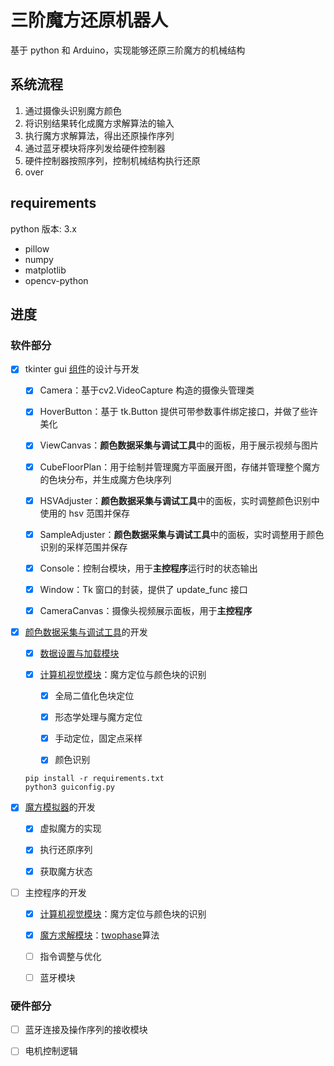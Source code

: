# 三阶魔方还原机器人

基于 python 和 Arduino，实现能够还原三阶魔方的机械结构



## 系统流程

1. 通过摄像头识别魔方颜色
2. 将识别结果转化成魔方求解算法的输入
3. 执行魔方求解算法，得出还原操作序列
4. 通过蓝牙模块将序列发给硬件控制器
5. 硬件控制器按照序列，控制机械结构执行还原
6. over



## requirements

python 版本: 3.x


+ pillow
+ numpy
+ matplotlib
+ opencv-python 



## 进度

### 软件部分

- [x] tkinter gui [组件](https://github.com/jindada1/CubeRobot/tree/master/components)的设计与开发

  - [x] Camera：基于cv2.VideoCapture 构造的摄像头管理类 
  
  - [x] HoverButton：基于 tk.Button 提供可带参数事件绑定接口，并做了些许美化
  
  - [x] ViewCanvas：**颜色数据采集与调试工具**中的面板，用于展示视频与图片
  
  - [x] CubeFloorPlan：用于绘制并管理魔方平面展开图，存储并管理整个魔方的色块分布，并生成魔方色块序列
  
  - [x] HSVAdjuster：**颜色数据采集与调试工具**中的面板，实时调整颜色识别中使用的 hsv 范围并保存
  
  - [x] SampleAdjuster：**颜色数据采集与调试工具**中的面板，实时调整用于颜色识别的采样范围并保存

  - [x] Console：控制台模块，用于**主控程序**运行时的状态输出

  - [x] Window：Tk 窗口的封装，提供了 update_func 接口
  
  - [x] CameraCanvas：摄像头视频展示面板，用于**主控程序**

- [x] [颜色数据采集与调试工具](https://github.com/jindada1/CubeRobot/blob/master/guiconfig.py)的开发

  - [x] [数据设置与加载模块](https://github.com/jindada1/CubeRobot/tree/master/setting)

  - [x] [计算机视觉模块](https://github.com/jindada1/CubeRobot/blob/master/vision.py)：魔方定位与颜色块的识别

    - [x] 全局二值化色块定位
  
    - [x] 形态学处理与魔方定位
  
    - [x] 手动定位，固定点采样
  
    - [x] 颜色识别

  ```
  pip install -r requirements.txt
  python3 guiconfig.py
  ```

- [x] [魔方模拟器](https://github.com/jindada1/CubeRobot/blob/master/sock/emulator.html)的开发

  - [x] 虚拟魔方的实现

  - [x] 执行还原序列

  - [x] 获取魔方状态


- [ ] 主控程序的开发

  - [x] [计算机视觉模块](https://github.com/jindada1/CubeRobot/blob/master/vision.py)：魔方定位与颜色块的识别

  - [x] [魔方求解模块](https://github.com/jindada1/CubeRobot/tree/master/twophase)：[twophase](https://github.com/hkociemba/RubiksCube-TwophaseSolver)算法

  - [ ] 指令调整与优化

  - [ ] 蓝牙模块



### 硬件部分

- [ ] 蓝牙连接及操作序列的接收模块

- [ ] 电机控制逻辑